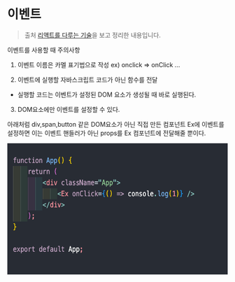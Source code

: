 # 이벤트

> 출처 [리액트를 다루는 기술](http://www.kyobobook.co.kr/product/detailViewKor.laf?mallGb=KOR&ejkGb=KOR&barcode=9791160508796)을 보고 정리한 내용입니다.

이벤트를 사용할 때 주의사항

1. 이벤트 이름은 카멜 표기법으로 작성 ex) onclick => onClick ...

2. 이벤트에 실행할 자바스크립트 코드가 아닌 함수를 전달

-   실행할 코드는 이벤트가 설정된 DOM 요소가 생성될 때 바로 실행된다.

3. DOM요소에만 이벤트를 설정할 수 있다.

아래처럼 div,span,button 같은 DOM요소가 아닌 직접 만든 컴포넌트 Ex에 이벤트를 설정하면 이는 이벤트 핸들러가 아닌 props를 Ex 컴포넌트에 전달해줄 뿐이다.

<img
    src="image/이벤트/onClick.png
"
    width="600"
    height="300"
  />
